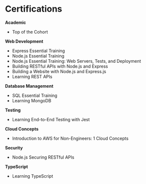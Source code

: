 # Certifications

**Academic**

- Top of the Cohort

**Web Development**

- Express Essential Training
- Node.js Essential Training
- Node.js Essential Training: Web Servers, Tests, and Deployment
- Building RESTful APIs with Node.js and Express
- Building a Website with Node.js and Express.js
- Learning REST APIs

**Database Management**

- SQL Essential Training
- Learning MongoDB

**Testing**

- Learning End-to-End Testing with Jest

**Cloud Concepts**

- Introduction to AWS for Non-Engineers: 1 Cloud Concepts

**Security**

- Node.js Securing RESTful APIs

**TypeScript**

- Learning TypeScript
